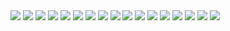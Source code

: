 <img src="https://i.ibb.co/VTbzVHw/jujutsu-kaisen-223-1.jpg">
<img src="https://i.ibb.co/30Bs9wD/jujutsu-kaisen-223-2.jpg">
<img src="https://i.ibb.co/tp6NhBs/jujutsu-kaisen-223-3.jpg">
<img src="https://i.ibb.co/P5tB95t/jujutsu-kaisen-223-4.jpg">
<img src="https://i.ibb.co/BLK6XGp/jujutsu-kaisen-223-5.jpg">
<img src="https://i.ibb.co/C1qQnvh/jujutsu-kaisen-223-6.jpg">
<img src="https://i.ibb.co/51Q0H7f/jujutsu-kaisen-223-7.jpg">
<img src="https://i.ibb.co/5TNHrTn/jujutsu-kaisen-223-8.jpg">
<img src="https://i.ibb.co/7W3gYfq/jujutsu-kaisen-223-9.jpg">
<img src="https://i.ibb.co/2yHRJzb/jujutsu-kaisen-223-10.jpg">
<img src="https://i.ibb.co/HzzTSpk/jujutsu-kaisen-223-11.jpg">
<img src="https://i.ibb.co/vsfssc5/jujutsu-kaisen-223-12.jpg">
<img src="https://i.ibb.co/CHygSKR/jujutsu-kaisen-223-13.jpg">
<img src="https://i.ibb.co/K2qkr1k/jujutsu-kaisen-223-14.jpg">
<img src="https://i.ibb.co/55R9H12/jujutsu-kaisen-223-15.jpg">
<img src="https://i.ibb.co/QM5m13D/jujutsu-kaisen-223-16.jpg">
<img src="https://i.ibb.co/n1p4NND/jujutsu-kaisen-223-17.jpg">
